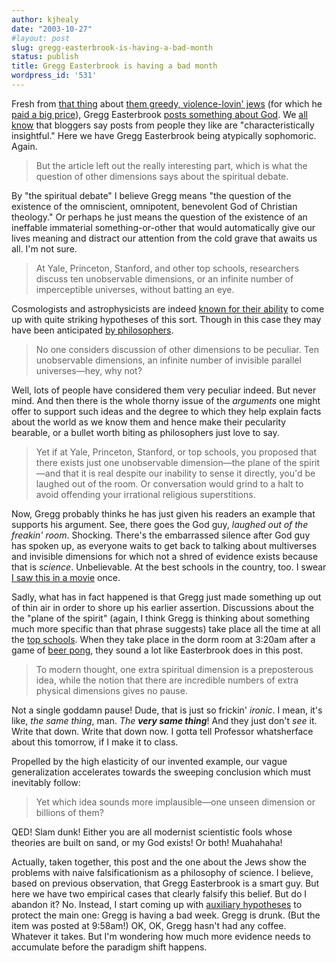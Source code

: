 ```yaml
---
author: kjhealy
date: "2003-10-27"
#layout: post
slug: gregg-easterbrook-is-having-a-bad-month
status: publish
title: Gregg Easterbrook is having a bad month
wordpress_id: '531'
---
```


Fresh from [that thing](http://www.tnr.com/easterbrook.mhtml?pid=844) about [them greedy, violence-lovin' jews](http://www.adl.org/PresRele/ASUS_12/4374_12.htm) (for which he [paid a big price](http://www.washingtonpost.com/wp-dyn/articles/A57964-2003Oct21.html)), Gregg Easterbrook [posts something about God](http://www.tnr.com/easterbrook.mhtml?pid=897). We [all know](http://www.crookedtimber.org/archives/000661.html) that bloggers say posts from people they like are "characteristically insightful." Here we have Gregg Easterbrook being atypically sophomoric. Again.

> But the article left out the really interesting part, which is what the question of other dimensions says about the spiritual debate.

By "the spiritual debate" I believe Gregg means "the question of the existence of the omniscient, omnipotent, benevolent God of Christian theology." Or perhaps he just means the question of the existence of an ineffable immaterial something-or-other that would automatically give our lives meaning and distract our attention from the cold grave that awaits us all. I'm not sure.

> At Yale, Princeton, Stanford, and other top schools, researchers discuss ten unobservable dimensions, or an infinite number of imperceptible universes, without batting an eye.

Cosmologists and astrophysicists are indeed [known for their ability](http://www.physicstoday.org/pt/vol-54/iss-12/p10.html) to come up with quite striking hypotheses of this sort. Though in this case they may have been anticipated [by philosophers](http://www.amazon.com/exec/obidos/ASIN/0631224262/ref=nosim/).

> No one considers discussion of other dimensions to be peculiar. Ten unobservable dimensions, an infinite number of invisible parallel universes—hey, why not?

Well, lots of people have considered them very peculiar indeed. But never mind. And then there is the whole thorny issue of the *arguments* one might offer to support such ideas and the degree to which they help explain facts about the world as we know them and hence make their pecularity bearable, or a bullet worth biting as philosophers just love to say.

> Yet if at Yale, Princeton, Stanford, or top schools, you proposed that there exists just one unobservable dimension—the plane of the spirit—and that it is real despite our inability to sense it directly, you'd be laughed out of the room. Or conversation would grind to a halt to avoid offending your irrational religious superstitions.

Now, Gregg probably thinks he has just given his readers an example that supports his argument. See, there goes the God guy, *laughed out of the freakin' room*. Shocking. There's the embarrassed silence after God guy has spoken up, as everyone waits to get back to talking about multiverses and invisible dimensions for which not a shred of evidence exists because that is *science*. Unbelievable. At the best schools in the country, too. I swear [I saw this in a movie](http://www.christiancinema.com/catalog/product_info.php?products_id=215) once.

Sadly, what has in fact happened is that Gregg just made something up out of thin air in order to shore up his earlier assertion. Discussions about the the "plane of the spirit" (again, I think Gregg is thinking about something much more specific than that phrase suggests) take place all the time at all the [top schools](http://www.stcustards.free-online.co.uk/toc.htm). When they take place in the dorm room at 3:20am after a game of [beer pong](http://www.nbpl.net/), they sound a lot like Easterbrook does in this post.

> To modern thought, one extra spiritual dimension is a preposterous idea, while the notion that there are incredible numbers of extra physical dimensions gives no pause.

Not a single goddamn pause! Dude, that is just so frickin' *ironic*. I mean, it's like, *the same thing*, man. *The **very same thing***! And they just don't *see* it. Write that down. Write that down now. I gotta tell Professor whatsherface about this tomorrow, if I make it to class.

Propelled by the high elasticity of our invented example, our vague generalization accelerates towards the sweeping conclusion which must inevitably follow:

> Yet which idea sounds more implausible—one unseen dimension or billions of them?

QED! Slam dunk! Either you are all modernist scientistic fools whose theories are built on sand, or my God exists! Or both! Muahahaha!

Actually, taken together, this post and the one about the Jews show the problems with naive falsificationism as a philosophy of science. I believe, based on previous observation, that Gregg Easterbrook is a smart guy. But here we have two empirical cases that clearly falsify this belief. But do I abandon it? No. Instead, I start coming up with [auxiliary hypotheses](http://homepages.ed.ac.uk/ajbird/teaching/Philosophy_of_Science/Auxiliary_hypotheses.htm) to protect the main one: Gregg is having a bad week. Gregg is drunk. (But the item was posted at 9:58am!) OK, OK, Gregg hasn't had any coffee. Whatever it takes. But I'm wondering how much more evidence needs to accumulate before the paradigm shift happens.
